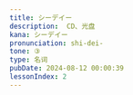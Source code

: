 ```yaml
---
title: シーデイー
description:  CD、光盘
kana: シーデイー
pronunciation: shi-dei-
tone: ③
type: 名词
pubDate: 2024-08-12 00:00:39
lessonIndex: 2
---
```

